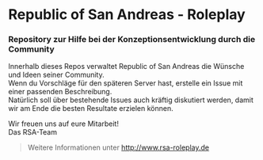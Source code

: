 # Republic of San Andreas - Roleplay

### Repository zur Hilfe bei der Konzeptionsentwicklung durch die Community

Innerhalb dieses Repos verwaltet Republic of San Andreas die Wünsche und Ideen seiner Community.  
Wenn du Vorschläge für den späteren Server hast, erstelle ein Issue mit einer passenden Beschreibung.  
Natürlich soll über bestehende Issues auch kräftig diskutiert werden, damit wir am Ende die besten Resultate erzielen können.

Wir freuen uns auf eure Mitarbeit!  
Das RSA-Team

> Weitere Informationen unter http://www.rsa-roleplay.de
